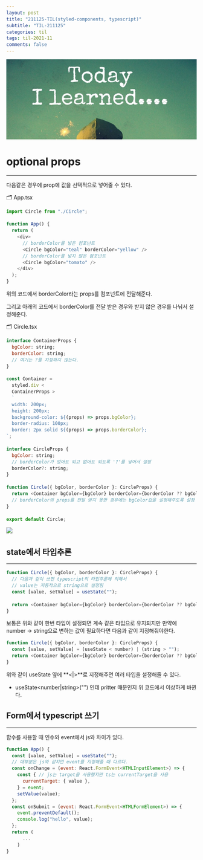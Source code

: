 ```yaml
---
layout: post
title: "211125-TIL(styled-components, typescript)"
subtitle: "TIL-211125"
categories: til
tags: til-2021-11
comments: false
---
```


![1-1](/assets/img/TIL.jpeg)

# optional props

---

다음같은 경우에 prop에 값을 선택적으로 넣어줄 수 있다.

🗂 App.tsx

```js
import Circle from "./Circle";

function App() {
  return (
    <div>
      // borderColor를 넣은 컴포넌트
      <Circle bgColor="teal" borderColor="yellow" />
      // borderColor를 넣지 않은 컴포넌트
      <Circle bgColor="tomato" />
    </div>
  );
}
```

위의 코드에서 borderColor라는 props를 컴포넌트에 전달해준다.

그리고 아래의 코드에서 borderColor를 전달 받은 경우와 받지 않은 경우를 나눠서 설정해준다.

🗂 Circle.tsx

```js
interface ContainerProps {
  bgColor: string;
  borderColor: string;
  // 여기는 ?를 지정하지 않는다.
}

const Container =
  styled.div <
  ContainerProps >
  `
  width: 200px;
  height: 200px;
  background-color: ${(props) => props.bgColor};
  border-radius: 100px;
  border: 2px solid ${(props) => props.borderColor};
`;

interface CircleProps {
  bgColor: string;
  // borderColor가 있어도 되고 없어도 되도록 '?'를 넣어서 설정
  borderColor?: string;
}

function Circle({ bgColor, borderColor }: CircleProps) {
  return <Container bgColor={bgColor} borderColor={borderColor ?? bgColor} />;
  // borderColor의 props를 전달 받지 못한 경우에는 bgColor값을 설정해주도록 설정
}

export default Circle;
```

<div>
    <img src="https://i.imgur.com/OSYIbOZ.png" height="300px">
</div>

## state에서 타입추론

---

```js
function Circle({ bgColor, borderColor }: CircleProps) {
  // 다음과 같이 쓰면 typescript의 타입추론에 의해서
  // value는 자동적으로 string으로 설정됨
  const [value, setValue] = useState("");

  return <Container bgColor={bgColor} borderColor={borderColor ?? bgColor} />;
}
```

보통은 위와 같이 한번 타입이 설정되면 계속 같은 타입으로 유지되지만 만약에  
number -> string으로 변하는 값이 필요하다면 다음과 같이 지정해줘야한다.

```js
function Circle({ bgColor, borderColor }: CircleProps) {
  const [value, setValue] = (useState < number) | (string > "");
  return <Container bgColor={bgColor} borderColor={borderColor ?? bgColor} />;
}
```

위와 같이 useState 옆에 **<|>**로 지정해주면 여러 타입을 설정해줄 수 있다.

- useState<number|string>("") 인데 pritter 때문인지 위 코드에서 이상하게 바뀐다.

## Form에서 typescript 쓰기

---

함수를 사용할 때 인수와 event에서 js와 차이가 있다.

```js
function App() {
  const [value, setValue] = useState("");
  // 대부분은 js와 같지만 event를 지정해줄 때 다르다.
  const onChange = (event: React.FormEvent<HTMLInputElement>) => {
    const { // js는 target을 사용했지만 ts는 currentTarget을 사용
      currentTarget: { value },
    } = event;
    setValue(value);
  };
  const onSubmit = (event: React.FormEvent<HTMLFormElement>) => {
    event.preventDefault();
    console.log("hello", value);
  };
  return (
      ...
    )
}
```
